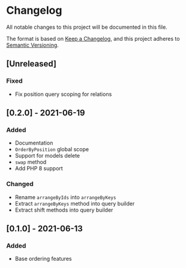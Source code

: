 # Changelog

All notable changes to this project will be documented in this file.

The format is based on [Keep a Changelog](https://keepachangelog.com/en/1.0.0/),
and this project adheres to [Semantic Versioning](https://semver.org/spec/v2.0.0.html).


## [Unreleased]

### Fixed

- Fix position query scoping for relations


## [0.2.0] - 2021-06-19

### Added
- Documentation
- `OrderByPosition` global scope
- Support for models delete 
- `swap` method
- Add PHP 8 support

### Changed
- Rename `arrangeByIds` into `arrangeByKeys`
- Extract `arrangeByKeys` method into query builder
- Extract shift methods into query builder


## [0.1.0] - 2021-06-13

### Added
- Base ordering features
